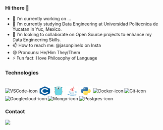 ### Hi there 👋

- 🔭 I’m currently working on ...
- 🌱 I’m currently studying Data Engineering at Universidad Politecnica de Yucatan in Yuc, Mexico.
- 👯 I’m looking to collaborate on Open Source projects to enhance my Data Engineering Skills.
- 📫 How to reach me: @jasonpinelo on Insta
- 😄 Pronouns: He/Him They/Them
- ⚡ Fun fact: I love Philosophy of Language
  
### Technologies
  
<div style="display: inline_block"><br>
  <img align="center" alt="VSCode-icon" height="30" width="40" src="https://cdn.jsdelivr.net/gh/devicons/devicon/icons/vscode/vscode-original.svg" />
  <img align="center" alt="C-icon" height="30" width="40" src="https://raw.githubusercontent.com/devicons/devicon/master/icons/c/c-plain.svg">
  <img align="center" alt="Go-icon" height="30" width="40" src="https://raw.githubusercontent.com/devicons/devicon/master/icons/go/go-original.svg">
  <img align="center" alt="Java-icon" height="30" width="40" src="https://raw.githubusercontent.com/devicons/devicon/master/icons/java/java-original.svg">
  <img align="center" alt="Python-icon" height="30" width="40" src="https://raw.githubusercontent.com/devicons/devicon/master/icons/python/python-original.svg">
  <img align="center" alt="Docker-icon" height="30" width="40" src="https://cdn.jsdelivr.net/gh/devicons/devicon/icons/docker/docker-plain-wordmark.svg" />
  <img align="center" alt="Git-icon" height="30" width="40" src="https://cdn.jsdelivr.net/gh/devicons/devicon/icons/git/git-original.svg" />
  <img align="center" alt="Googlecloud-icon" height="30" width="40" src="https://cdn.jsdelivr.net/gh/devicons/devicon/icons/googlecloud/googlecloud-original.svg" />
  <img align="center" alt="Mongo-icon" height="30" width="40" src="https://cdn.jsdelivr.net/gh/devicons/devicon/icons/mongodb/mongodb-original.svg" />
  <img align="center" alt="Postgres-icon" height="30" width="40" src="https://cdn.jsdelivr.net/gh/devicons/devicon/icons/postgresql/postgresql-original.svg" />

</div>

### Contact

<div> 
  <a href="https://www.linkedin.com/in/jason-pinelo-14a6a81a5/" target="_blank"><img src="https://img.shields.io/badge/-LinkedIn-%230077B5?style=for-the-badge&logo=linkedin&logoColor=white" target="_blank"></a>  
</div>
